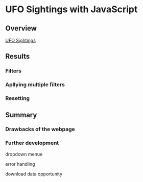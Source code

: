 # UFO Sightings with JavaScript

## Overview

[UFO Sightings](https://arminekhanan.github.io/ufoSightings/?fbclid=IwAR08vbEpIGP0NE9V9m5K0yLr5ejo5JoZLddIxPYtIl-09kG7ZqpL60XocoQ)

## Results

### Filters

### Apllying multiple filters

### Resetting

## Summary

### Drawbacks of the webpage

### Further development
dropdown menue

error handling

download data opportunity
